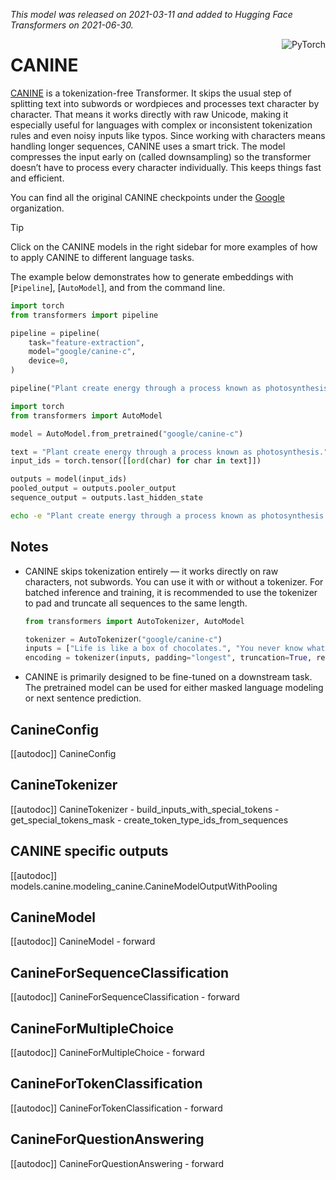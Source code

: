 <!--Copyright 2021 The HuggingFace Team. All rights reserved.

Licensed under the Apache License, Version 2.0 (the "License"); you may not use this file except in compliance with
the License. You may obtain a copy of the License at

http://www.apache.org/licenses/LICENSE-2.0

Unless required by applicable law or agreed to in writing, software distributed under the License is distributed on
an "AS IS" BASIS, WITHOUT WARRANTIES OR CONDITIONS OF ANY KIND, either express or implied. See the License for the
specific language governing permissions and limitations under the License.

⚠️ Note that this file is in Markdown but contain specific syntax for our doc-builder (similar to MDX) that may not be
rendered properly in your Markdown viewer.

-->
*This model was released on 2021-03-11 and added to Hugging Face Transformers on 2021-06-30.*

<div style="float: right;">
    <div class="flex flex-wrap space-x-1">
        <img alt="PyTorch" src="https://img.shields.io/badge/PyTorch-DE3412?style=flat&logo=pytorch&logoColor=white">
    </div>
</div>

# CANINE

[CANINE](https://huggingface.co/papers/2103.06874) is a tokenization-free Transformer. It skips the usual step of splitting text into subwords or wordpieces and processes text character by character. That means it works directly with raw Unicode, making it especially useful for languages with complex or inconsistent tokenization rules and even noisy inputs like typos. Since working with characters means handling longer sequences, CANINE uses a smart trick. The model compresses the input early on (called downsampling) so the transformer doesn’t have to process every character individually. This keeps things fast and efficient.

You can find all the original CANINE checkpoints under the [Google](https://huggingface.co/google?search_models=canine) organization.

> [!TIP]
> Click on the CANINE models in the right sidebar for more examples of how to apply CANINE to different language tasks.

The example below demonstrates how to generate embeddings with [`Pipeline`], [`AutoModel`], and from the command line.

<hfoptions id="usage">
<hfoption id="Pipeline">

```py
import torch
from transformers import pipeline

pipeline = pipeline(
    task="feature-extraction",
    model="google/canine-c",
    device=0,
)

pipeline("Plant create energy through a process known as photosynthesis.")
```

</hfoption>
<hfoption id="AutoModel">

```py
import torch
from transformers import AutoModel

model = AutoModel.from_pretrained("google/canine-c")

text = "Plant create energy through a process known as photosynthesis."
input_ids = torch.tensor([[ord(char) for char in text]])

outputs = model(input_ids)
pooled_output = outputs.pooler_output
sequence_output = outputs.last_hidden_state
```

</hfoption>
<hfoption id="transformers CLI">

```bash
echo -e "Plant create energy through a process known as photosynthesis." | transformers run --task feature-extraction --model google/canine-c --device 0
```

</hfoption>
</hfoptions>

## Notes

- CANINE skips tokenization entirely — it works directly on raw characters, not subwords. You can use it with or without a tokenizer. For batched inference and training, it is recommended to use the tokenizer to pad and truncate all sequences to the same length.

    ```py
    from transformers import AutoTokenizer, AutoModel

    tokenizer = AutoTokenizer("google/canine-c")
    inputs = ["Life is like a box of chocolates.", "You never know what you gonna get."]
    encoding = tokenizer(inputs, padding="longest", truncation=True, return_tensors="pt")
    ```

- CANINE is primarily designed to be fine-tuned on a downstream task. The pretrained model can be used for either masked language modeling or next sentence prediction.

## CanineConfig

[[autodoc]] CanineConfig

## CanineTokenizer

[[autodoc]] CanineTokenizer
    - build_inputs_with_special_tokens
    - get_special_tokens_mask
    - create_token_type_ids_from_sequences

## CANINE specific outputs

[[autodoc]] models.canine.modeling_canine.CanineModelOutputWithPooling

## CanineModel

[[autodoc]] CanineModel
    - forward

## CanineForSequenceClassification

[[autodoc]] CanineForSequenceClassification
    - forward

## CanineForMultipleChoice

[[autodoc]] CanineForMultipleChoice
    - forward

## CanineForTokenClassification

[[autodoc]] CanineForTokenClassification
    - forward

## CanineForQuestionAnswering

[[autodoc]] CanineForQuestionAnswering
    - forward
